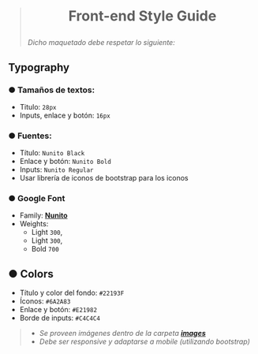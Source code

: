 ># <p align="center"> Front-end Style Guide </p>
>
> _Dicho maquetado debe respetar lo siguiente:_

## Typography
### ● Tamaños de textos:
- Titulo: `28px`
- Inputs, enlace y botón: `16px`

### ● Fuentes:
- Título: `Nunito Black`
- Enlace y botón: `Nunito Bold`
- Inputs: `Nunito Regular`
- Usar librería de iconos de bootstrap para los iconos

### ● Google Font
- Family: [**Nunito**](https://fonts.google.com/specimen/Nunito?query=nunito)
- Weights: 
    - Light `300`,
    - Light `300`,
    - Bold  `700`

## ● Colors
- Título y color del fondo: ```#22193F```
- Íconos: ```#6A2A83```
- Enlace y botón: ```#E21982```
- Borde de inputs: ```#C4C4C4```


> - _Se proveen imágenes dentro de la carpeta [**images**](/assets/images)_
> - _Debe ser responsive y adaptarse a mobile (utilizando bootstrap)_
